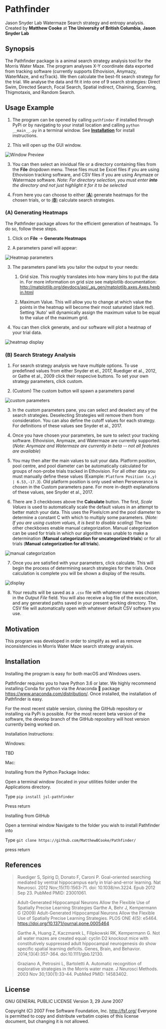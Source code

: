 # Pathfinder

Jason Snyder Lab Watermaze Search strategy and entropy analysis.
Created by **Matthew Cooke** at **The University of British Columbia**, **Jason Snyder Lab**

## Synopsis

The Pathfinder package is a animal search strategy analysis tool for the Morris Water Maze. The program analyses X-Y coordinate data exported from tracking software (currently supports Ethovision, Anymazy, WaterMaze, and ezTrack). We then calculate the best-fit search strategy for the trial. We analyse the data and fit it into one of 9 search strategies: Direct Swim, Directed Search, Focal Search, Spatial indirect, Chaining, Scanning, Thigmotaxis, and Random Search.

## Usage Example

1. The program can be opened by calling `pathfinder` if installed through PyPi or by navigating to your install location and calling `python __main__.py` in a terminal window. See [**Installation**](https://github.com/MatthewBCooke/Pathfinder/blob/master/README.md#installation) for install instructions.

2. This will open up the GUI window.

![Window Preview](https://live.staticflickr.com/65535/48062456503_3479c0c828_b.jpg)

3. You can then select an inividual file or a directory containing files from the **File** dropdown menu. These files must be Excel files if you are using Ethovision tracking software, and CSV files if you are using Anymaze or Watermaze software. *Note: For directory selection, you must enter **into** the directory and not just highlight it for it to be selected*

4. From here you can choose to either [(**A**)](https://github.com/MatthewBCooke/Pathfinder/blob/master/README.md#a-generating-heatmaps) generate heatmaps for the chosen trials, or to [(**B**)](https://github.com/MatthewBCooke/Pathfinder/blob/master/README.md#b-search-strategy-analysis) calculate search strategies.

### (A) Generating Heatmaps

The Pathfinder package allows for the efficient generation of heatmaps. To do so, follow these steps.

1. Click on **File** -> **Generate Heatmaps**

2. A parameters panel will appear:

![Heatmap parameters](https://live.staticflickr.com/65535/48062527642_e4e0830e3c_b.jpg)

3. The parameters panel lets you tailor the output to your needs:

    1. Grid size. This roughly translates into how many bins to put the data in. For more information on grid size see matplotlib documentation: http://matplotlib.org/devdocs/api/_as_gen/matplotlib.axes.Axes.hexbin.html

    2. Maximum Value. This will allow you to change at which value the points in the heatmap will become their most saturated (dark red). Setting 'Auto' will dynamically assign the maximum value to be equal to the value of the maximum grid.

4. You can then click generate, and our software will plot a heatmap of your trial data.

![heatmap display](https://live.staticflickr.com/65535/48062509737_a63f9288bf_b.jpg)

### (B) Search Strategy Analysis

1. For search strategy analysis we have multiple options. To use predefined values from either Snyder et el., 2017, Ruediger et al., 2012, or Gathe et al., 2009 click their respecive buttons. To set your own strategy parameters, click custom.

2. (Custom) The custom button will spawn a parameters panel

![custom parameters](https://live.staticflickr.com/65535/48062538147_b7ac36a6bd_b.jpg)

3. In the custom parameters pane, you can select and deselect any of the search strategies. Deselecting Strategies will remove them from consideration. You can also define the cutoff values for each strategy. For definitions of these values see Snyder et al., 2017.

4. Once you have chosen your parameters, be sure to select your tracking software. Ethovision, Anymaze, and Watermaze are currently supported. (*Note: Anymaze and Watermaze are currently in beta -- not all features are available*)

5. You may then alter the main values to suit your data. Platform position, pool centre, and pool diameter can be automatically calculated for groups of non-probe trials tracked in Ethovision. For all other data you must manually define these values (Example: `Platform Position (x,y) | 6.53,-17.3`). Old platform position is only used when Perseverance is chosen in the Custom parameters pane. For more in-depth explanations of these values, see Snyder et al., 2017.

6. There are 3 checkboxes above the **Calculate** button. The first, *Scale Values* is used to automatically scale the default values in an attempt to better match your data. This uses the Pixels/cm and the pool diameter to determine a constant C with which to multiply some parameters. (*Note: If you are using custom values, it is best to disable scaling*) The two other checkboxes enable manual categorization. Manual categorization can be used for trials in which our algorithm was unable to make a determination (**Manual categorization for uncategorized trials**) or for all trials (**Manual categorization for all trials**). 

![manual categorization](https://live.staticflickr.com/65535/48062408796_8190298e51_b.jpg)

7. Once you are satisfied with your parameters, click calculate. This will begin the process of determining search strategies for the trials. Once calculation is complete you will be shown a display of the results.

![display](https://live.staticflickr.com/65535/48062411576_4dc5da9198_b.jpg)

8. Your results will be saved as a `.csv` file with whatever name was chosen in the *Output File* field. You will also receive a log file of the excecution, and any generated paths saved in your present working directory. The CSV file will automatically open with whatever default CSV software you use.


## Motivation

This program was developed in order to simplify as well as remove inconsistencies in Morris Water Maze search strategy analysis. 

## Installation

Installing the program is easy for both macOS and Windows users.

Pathfinder requires you to have Python 3.6 or later. We highly recommend installing Conda for python via the Anaconda 🐍 package https://www.anaconda.com/distribution/. Once installed, the installation of Pathfinder is easy.

For the most recent stable version, cloning the GitHub repository or installing via PyPi is possible. For the most recent beta version of the software, the develop branch of the GitHub repository will host version currently being worked on.

Installation Instructions:

Windows:

TBD

Mac:

Installing from the Python Package Index:

Open a terminal window (located in your utilities folder under the Applications directory.

Type `pip install jsl-pathfinder`

Press return

Installing from GitHub

Open a terminal window Navigate to the folder you wish to install Pathfinder into

Type `git clone https://github.com/MatthewBCooke/Pathfinder/`

press return

## References

>Ruediger S, Spirig D, Donato F, Caroni P. Goal-oriented searching mediated by ventral hippocampus early in trial-and-error learning. Nat Neurosci. 2012 Nov;15(11):1563-71. doi: 10.1038/nn.3224. Epub 2012 Sep 23. PubMed PMID: 23001061.

>Adult-Generated Hippocampal Neurons Allow the Flexible Use of Spatially Precise Learning Strategies 
Garthe A, Behr J, Kempermann G (2009) Adult-Generated Hippocampal Neurons Allow the Flexible Use of Spatially Precise Learning Strategies. PLOS ONE 4(5): e5464. https://doi.org/10.1371/journal.pone.0005464

>Garthe A, Huang Z, Kaczmarek L, Filipkowski RK, Kempermann G. Not all water mazes are created equal: cyclin D2 knockout mice with constitutively suppressed adult hippocampal neurogenesis do show specific spatial learning deficits. Genes, Brain, and Behavior. 2014;13(4):357-364. doi:10.1111/gbb.12130.

>Graziano A, Petrosini L, Bartoletti A. Automatic recognition of explorative strategies in the Morris water maze. J Neurosci Methods. 2003 Nov 30;130(1):33-44. PubMed PMID: 14583402.

## License

GNU GENERAL PUBLIC LICENSE
                       Version 3, 29 June 2007

 Copyright (C) 2007 Free Software Foundation, Inc. <http://fsf.org/>
 Everyone is permitted to copy and distribute verbatim copies
 of this license document, but changing it is not allowed.
